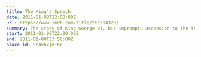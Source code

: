 ```yaml
---
title: The King’s Speech
date: 2011-01-08T22:00:00Z
url: https://www.imdb.com/title/tt1504320/
summary: The story of King George VI, his impromptu ascension to the throne of the British Empire in 1936, and the speech therapist who helped the unsure monarch overcome his stammer.
start: 2011-01-08T22:00:00Z
end: 2011-01-08T23:58:00Z
place_id: 9c4vhxjm+hc
---
```

